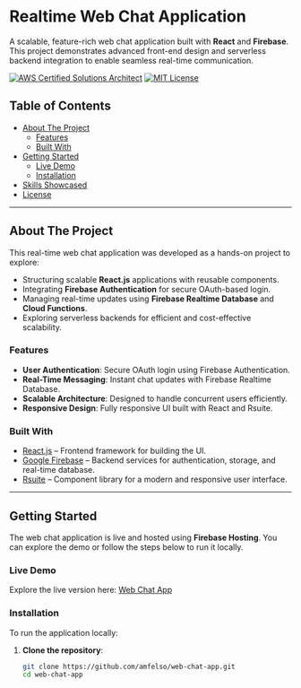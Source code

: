 # Realtime Web Chat Application

A scalable, feature-rich web chat application built with **React** and **Firebase**. This project demonstrates advanced front-end design and serverless backend integration to enable seamless real-time communication.

<!-- BADGES -->
[![AWS Certified Solutions Architect](https://img.shields.io/badge/AWS-Solutions%20Architect%20Professional-blue)](https://www.credly.com)
[![MIT License](https://img.shields.io/badge/License-MIT-brightgreen.svg)](https://opensource.org/licenses/MIT)


## Table of Contents

- [About The Project](#about-the-project)
  - [Features](#features)
  - [Built With](#built-with)
- [Getting Started](#getting-started)
  - [Live Demo](#live-demo)
  - [Installation](#installation)
- [Skills Showcased](#skills-showcased)
- [License](#license)

---

## About The Project

This real-time web chat application was developed as a hands-on project to explore:
- Structuring scalable **React.js** applications with reusable components.
- Integrating **Firebase Authentication** for secure OAuth-based login.
- Managing real-time updates using **Firebase Realtime Database** and **Cloud Functions**.
- Exploring serverless backends for efficient and cost-effective scalability.

### Features
- **User Authentication**: Secure OAuth login using Firebase Authentication.
- **Real-Time Messaging**: Instant chat updates with Firebase Realtime Database.
- **Scalable Architecture**: Designed to handle concurrent users efficiently.
- **Responsive Design**: Fully responsive UI built with React and Rsuite.

### Built With
- [React.js](https://reactjs.org/) – Frontend framework for building the UI.
- [Google Firebase](https://firebase.google.com/) – Backend services for authentication, storage, and real-time database.
- [Rsuite](https://rsuitejs.com/) – Component library for a modern and responsive user interface.

---

## Getting Started

The web chat application is live and hosted using **Firebase Hosting**. You can explore the demo or follow the steps below to run it locally.

### Live Demo
Explore the live version here: [Web Chat App](https://chat-app-7c117.web.app/)

### Installation
To run the application locally:

1. **Clone the repository**:
   ```bash
   git clone https://github.com/amfelso/web-chat-app.git
   cd web-chat-app
